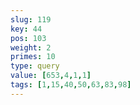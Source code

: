 ```yaml
---
slug: 119
key: 44
pos: 103
weight: 2
primes: 10
type: query
value: [653,4,1,1]
tags: [1,15,40,50,63,83,98]
---
```

